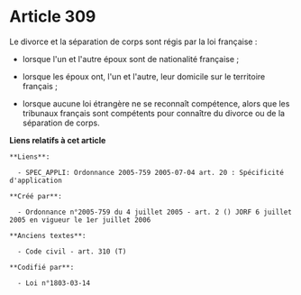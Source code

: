# Article 309

Le divorce et la séparation de corps sont régis par la loi française :

- lorsque l'un et l'autre époux sont de nationalité française ;

- lorsque les époux ont, l'un et l'autre, leur domicile sur le territoire français ;

- lorsque aucune loi étrangère ne se reconnaît compétence, alors que les tribunaux français sont compétents pour connaître du
divorce ou de la séparation de corps.

**Liens relatifs à cet article**

	**Liens**:

	  - SPEC_APPLI: Ordonnance 2005-759 2005-07-04 art. 20 : Spécificité d'application

	**Créé par**:

	  - Ordonnance n°2005-759 du 4 juillet 2005 - art. 2 () JORF 6 juillet 2005 en vigueur le 1er juillet 2006

	**Anciens textes**:

	  - Code civil - art. 310 (T)

	**Codifié par**:

	  - Loi n°1803-03-14
